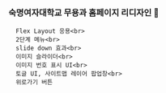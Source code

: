 ### 숙명여자대학교 무용과 홈페이지 리디자인 👋
      Flex Layout 응용<br>
      2단계 메뉴<br>
      slide down 효과<br>
      이미지 슬라이더<br>
      이미지 번호 표시 UI<br>
      토글 UI, 사이트맵 레이어 팝업창<br>
      위로가기 버튼
<!--
**leejunmoo/leejunmoo** is a ✨ _special_ ✨ repository because its `README.md` (this file) appears on your GitHub profile.

Here are some ideas to get you started:

- 🔭 I’m currently working on ...
- 🌱 I’m currently learning ...
- 👯 I’m looking to collaborate on ...
- 🤔 I’m looking for help with ...
- 💬 Ask me about ...
- 📫 How to reach me: ...
- 😄 Pronouns: ...
- ⚡ Fun fact: ...
-->

